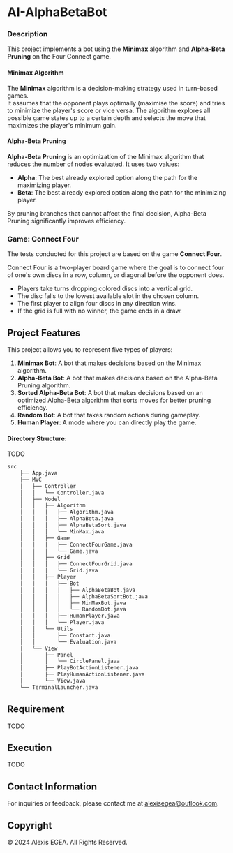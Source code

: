 # AI-AlphaBetaBot

### Description

This project implements a bot using the **Minimax** algorithm and **Alpha-Beta Pruning** on the Four Connect game.

#### Minimax Algorithm
The **Minimax** algorithm is a decision-making strategy used in turn-based games.  
It assumes that the opponent plays optimally (maximise the score) and tries to minimize the player's score or vice versa. The algorithm explores all possible game states up to a certain depth and selects the move that maximizes the player's minimum gain.

#### Alpha-Beta Pruning
**Alpha-Beta Pruning** is an optimization of the Minimax algorithm that reduces the number of nodes evaluated. It uses two values:
- **Alpha**: The best already explored option along the path for the maximizing player.
- **Beta**: The best already explored option along the path for the minimizing player.

By pruning branches that cannot affect the final decision, Alpha-Beta Pruning significantly improves efficiency.

### Game: Connect Four

The tests conducted for this project are based on the game **Connect Four**.

Connect Four is a two-player board game where the goal is to connect four of one's own discs in a row, column, or diagonal before the opponent does.

- Players take turns dropping colored discs into a vertical grid.
- The disc falls to the lowest available slot in the chosen column.
- The first player to align four discs in any direction wins.
- If the grid is full with no winner, the game ends in a draw.

## Project Features

This project allows you to represent five types of players:

1. **Minimax Bot**: A bot that makes decisions based on the Minimax algorithm.
2. **Alpha-Beta Bot**: A bot that makes decisions based on the Alpha-Beta Pruning algorithm.
3. **Sorted Alpha-Beta Bot**: A bot that makes decisions based on an optimized Alpha-Beta algorithm that sorts moves for better pruning efficiency.
4. **Random Bot**: A bot that takes random actions during gameplay.
5. **Human Player**: A mode where you can directly play the game.

#### Directory Structure:

TODO

```bash
src
    ├── App.java                           
    ├── MVC                                
    │   ├── Controller
    │   │   └── Controller.java
    │   ├── Model
    │   │   ├── Algorithm
    │   │   │   ├── Algorithm.java
    │   │   │   ├── AlphaBeta.java
    │   │   │   ├── AlphaBetaSort.java
    │   │   │   └── MinMax.java
    │   │   ├── Game
    │   │   │   ├── ConnectFourGame.java
    │   │   │   └── Game.java
    │   │   ├── Grid
    │   │   │   ├── ConnectFourGrid.java
    │   │   │   └── Grid.java
    │   │   ├── Player
    │   │   │   ├── Bot
    │   │   │   │   ├── AlphaBetaBot.java
    │   │   │   │   ├── AlphaBetaSortBot.java
    │   │   │   │   ├── MinMaxBot.java
    │   │   │   │   └── RandomBot.java
    │   │   │   ├── HumanPlayer.java
    │   │   │   └── Player.java
    │   │   └── Utils
    │   │       ├── Constant.java
    │   │       └── Evaluation.java
    │   └── View
    │       ├── Panel
    │       │   └── CirclePanel.java
    │       ├── PlayBotActionListener.java
    │       ├── PlayHumanActionListener.java
    │       └── View.java
    └── TerminalLauncher.java
```

## Requirement

TODO

## Execution 

TODO

## Contact Information

For inquiries or feedback, please contact me at [alexisegea@outlook.com](mailto:alexisegea@outlook.com).

## Copyright

© 2024 Alexis EGEA. All Rights Reserved.

